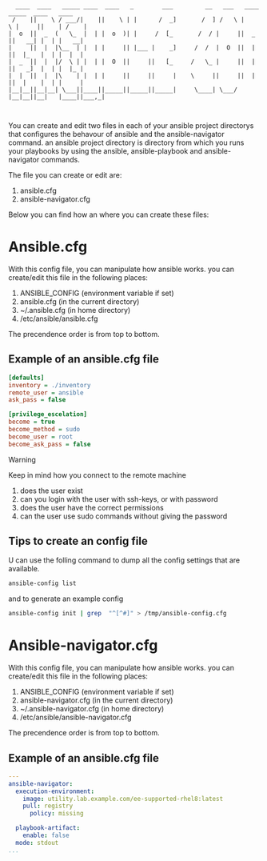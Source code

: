 ```

  ____  ____   _____ ____  ____   _        ___         __   ___   ____   _____  ____   ____ 
 /    ||    \ / ___/|    ||    \ | |      /  _]       /  ] /   \ |    \ |     ||    | /    |
|  o  ||  _  (   \_  |  | |  o  )| |     /  [_       /  / |     ||  _  ||   __| |  | |   __|
|     ||  |  |\__  | |  | |     || |___ |    _]     /  /  |  O  ||  |  ||  |_   |  | |  |  |
|  _  ||  |  |/  \ | |  | |  O  ||     ||   [_     /   \_ |     ||  |  ||   _]  |  | |  |_ |
|  |  ||  |  |\    | |  | |     ||     ||     |    \     ||     ||  |  ||  |    |  | |     |
|__|__||__|__| \___||____||_____||_____||_____|     \____| \___/ |__|__||__|   |____||___,_|
                                                                                            


```

You can create and edit two files in each of your ansible project directorys that configures the behavour of ansible and the ansible-navigator command. an ansible project directory is directory from which you runs your playbooks by using the ansible, ansible-playbook and ansible-navigator commands.

The file you can create or edit are:

1. ansible.cfg
2. ansible-navigator.cfg

Below you can find how an where you can create these files:

# Ansible.cfg
With this config file, you can manipulate how ansible works. you can create/edit this file in the following places:
1. ANSIBLE_CONFIG (environment variable if set)
2. ansible.cfg (in the current directory)
3. ~/.ansible.cfg (in home directory)
4. /etc/ansible/ansible.cfg

The precendence order is from top to bottom.

## Example of an ansible.cfg file

```INI
[defaults]
inventory = ./inventory
remote_user = ansible
ask_pass = false

[privilege_escelation]
become = true
become_method = sudo
become_user = root
become_ask_pass = false
```


>[!WARNING]
>Keep in mind how you connect to the remote machine
>1. does the user exist
>2. can you login with the user with ssh-keys, or with password
>3. does the user have the correct permissions
>4. can the user use sudo commands without giving the password


## Tips to create an config file
U can use the folling command to dump all the config settings that are available.

```bash
ansible-config list
```

and to generate an example config 
```bash
ansible-config init | grep  "^[^#]" > /tmp/ansible-config.cfg
```





# Ansible-navigator.cfg
With this config file, you can manipulate how ansible works. you can create/edit this file in the following places:
1. ANSIBLE_CONFIG (environment variable if set)
2. ansible-navigator.cfg (in the current directory)
3. ~/.ansible-navigator.cfg (in home directory)
4. /etc/ansible/ansible-navigator.cfg

The precendence order is from top to bottom.

## Example of an ansible.cfg file
```yaml
---
ansible-navigator:
  execution-environment:
    image: utility.lab.example.com/ee-supported-rhel8:latest
    pull: registry
      policy: missing

  playbook-artifact:
    enable: false
  mode: stdout
...
```
